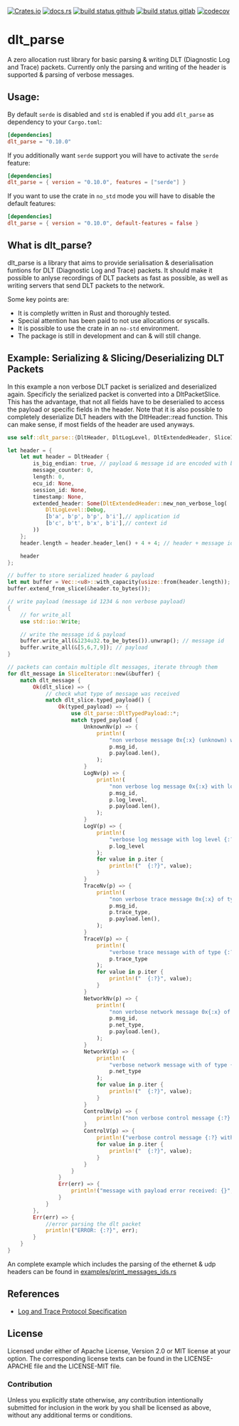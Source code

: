 [![Crates.io](https://img.shields.io/crates/v/dlt_parse.svg)](https://crates.io/crates/dlt_parse)
[![docs.rs](https://docs.rs/dlt_parse/badge.svg)](https://docs.rs/dlt_parse)
[![build status github](https://github.com/JulianSchmid/dlt-parse-rs/actions/workflows/main.yml/badge.svg?branch=main)](https://github.com/JulianSchmid/dlt-parse-rs/actions/workflows/main.yml)
[![build status gitlab](https://gitlab.com/julian.schmid/dlt-parse-rs/badges/main/pipeline.svg)](https://gitlab.com/julian.schmid/dlt-parse-rs/-/commits/main)
[![codecov](https://codecov.io/gh/JulianSchmid/dlt-parse-rs/branch/main/graph/badge.svg?token=D1LANr6nox)](https://codecov.io/gh/JulianSchmid/dlt-parse-rs)

# dlt_parse

A zero allocation rust library for basic parsing & writing DLT (Diagnostic Log and Trace)
packets. Currently only the parsing and writing of the header is supported & parsing of verbose messages.

## Usage:

By default `serde` is disabled and `std` is enabled if you add `dlt_parse` as dependency to your `Cargo.toml`:

```toml
[dependencies]
dlt_parse = "0.10.0"
```

If you additionally want `serde` support you will have to activate the `serde` feature:

```toml
[dependencies]
dlt_parse = { version = "0.10.0", features = ["serde"] }
```

If you want to use the crate in `no_std` mode you will have to disable the default features:

```toml
[dependencies]
dlt_parse = { version = "0.10.0", default-features = false }
```

## What is dlt_parse?
dlt_parse is a library that aims to provide serialisation & deserialisation funtions for DLT (Diagnostic Log and Trace) packets.
It should make it possible to anlyse recordings of DLT packets as fast as possible, as well as writing servers
that send DLT packets to the network.

Some key points are:

* It is completly written in Rust and thoroughly tested.
* Special attention has been paid to not use allocations or syscalls.
* It is possible to use the crate in an `no-std` environment.
* The package is still in development and can & will still change.

## Example: Serializing & Slicing/Deserializing DLT Packets

In this example a non verbose DLT packet is serialized and deserialized again. Specificly the serialized packet is
converted into a DltPacketSlice. This has the advantage, that not all fields have to be deserialied to
access the payload or specific fields in the header. Note that it is also possible to completely deserialize
DLT headers with the DltHeader::read function. This can make sense, if most fields of the header are used anyways.

```rust
use self::dlt_parse::{DltHeader, DltLogLevel, DltExtendedHeader, SliceIterator};

let header = {
    let mut header = DltHeader {
        is_big_endian: true, // payload & message id are encoded with big endian
        message_counter: 0,
        length: 0,
        ecu_id: None,
        session_id: None,
        timestamp: None,
        extended_header: Some(DltExtendedHeader::new_non_verbose_log(
            DltLogLevel::Debug,
            [b'a', b'p', b'p', b'i'],// application id
            [b'c', b't', b'x', b'i'],// context id
        ))
    };
    header.length = header.header_len() + 4 + 4; // header + message id + payload

    header
};

// buffer to store serialized header & payload
let mut buffer = Vec::<u8>::with_capacity(usize::from(header.length));
buffer.extend_from_slice(&header.to_bytes());

// write payload (message id 1234 & non verbose payload)
{
    // for write_all
    use std::io::Write;

    // write the message id & payload
    buffer.write_all(&1234u32.to_be_bytes()).unwrap(); // message id
    buffer.write_all(&[5,6,7,9]); // payload
}

// packets can contain multiple dlt messages, iterate through them
for dlt_message in SliceIterator::new(&buffer) {
    match dlt_message {
        Ok(dlt_slice) => {
            // check what type of message was received
            match dlt_slice.typed_payload() {
                Ok(typed_payload) => {
                    use dlt_parse::DltTypedPayload::*;
                    match typed_payload {
                        UnknownNv(p) => {
                            println!(
                                "non verbose message 0x{:x} (unknown) with {} bytes of payload.",
                                p.msg_id,
                                p.payload.len(),
                            );
                        }
                        LogNv(p) => {
                            println!(
                                "non verbose log message 0x{:x} with log level {:?} and {} bytes of payload.",
                                p.msg_id,
                                p.log_level,
                                p.payload.len(),
                            );
                        }
                        LogV(p) => {
                            println!(
                                "verbose log message with log level {:?} and values:",
                                p.log_level
                            );
                            for value in p.iter {
                                println!("  {:?}", value);
                            }
                        }
                        TraceNv(p) => {
                            println!(
                                "non verbose trace message 0x{:x} of type {:?} and {} bytes of payload.",
                                p.msg_id,
                                p.trace_type,
                                p.payload.len(),
                            );
                        }
                        TraceV(p) => {
                            println!(
                                "verbose trace message with of type {:?} and values:",
                                p.trace_type
                            );
                            for value in p.iter {
                                println!("  {:?}", value);
                            }
                        }
                        NetworkNv(p) => {
                            println!(
                                "non verbose network message 0x{:x} of type {:?} and {} bytes of payload.",
                                p.msg_id,
                                p.net_type,
                                p.payload.len(),
                            );
                        }
                        NetworkV(p) => {
                            println!(
                                "verbose network message with of type {:?} and values:",
                                p.net_type
                            );
                            for value in p.iter {
                                println!("  {:?}", value);
                            }
                        }
                        ControlNv(p) => {
                            println!("non verbose control message {:?} with service id: {} and {} bytes of payload.", p.msg_type, p.service_id, p.payload.len());
                        }
                        ControlV(p) => {
                            println!("verbose control message {:?} with values:", p.msg_type);
                            for value in p.iter {
                                println!("  {:?}", value);
                            }
                        }
                    }
                }
                Err(err) => {
                    println!("message with payload error received: {}", err);
                }
            }
        },
        Err(err) => {
            //error parsing the dlt packet
            println!("ERROR: {:?}", err);
        }
    }
}
```

An complete example which includes the parsing of the ethernet & udp headers can be found in [examples/print_messages_ids.rs](examples/print_messages_ids.rs)

## References
* [Log and Trace Protocol Specification](https://www.autosar.org/fileadmin/standards/foundation/1-3/AUTOSAR_PRS_LogAndTraceProtocol.pdf)

## License
Licensed under either of Apache License, Version 2.0 or MIT license at your option. The corresponding license texts can be found in the LICENSE-APACHE file and the LICENSE-MIT file.

### Contribution
Unless you explicitly state otherwise, any contribution intentionally submitted for inclusion in the work by you shall be licensed as above, without any additional terms or conditions.
